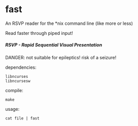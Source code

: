 fast
====

An RSVP reader for the *nix command line (like more or less)

Read faster through piped input!

##### RSVP - Rapid Sequential Visual Presentation

DANGER: not suitable for epileptics! risk of a seizure!


dependencies: 

    libncurses
    libncursesw

compile:

    make

usage:

    cat file | fast
